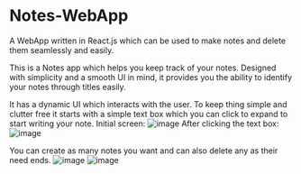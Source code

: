 # Notes-WebApp
A WebApp written in React.js which can be used to make notes and delete them seamlessly and easily.

This is a Notes app which helps you keep track of your notes. Designed with simplicity and a smooth UI in mind, it provides you the ability to identify your notes through titles easily.

It has a dynamic UI which interacts with the user. To keep thing simple and clutter free it starts with a simple text box which you can click to expand to start writing your note.
Initial screen:
![image](https://user-images.githubusercontent.com/121666743/212140813-428c9e6d-576e-47f1-a9f1-a8bbe290a032.png)
After clicking the text box:
![image](https://user-images.githubusercontent.com/121666743/212141223-5f10b2aa-f815-4e0a-811c-b3e6310092e9.png)

You can create as many notes you want and can also delete any as their need ends.
![image](https://user-images.githubusercontent.com/121666743/212141736-7a227611-139a-43c7-856c-1d5b55dcd733.png)
![image](https://user-images.githubusercontent.com/121666743/212141803-b3616c10-0486-4603-bacb-51a4dc93b350.png)
